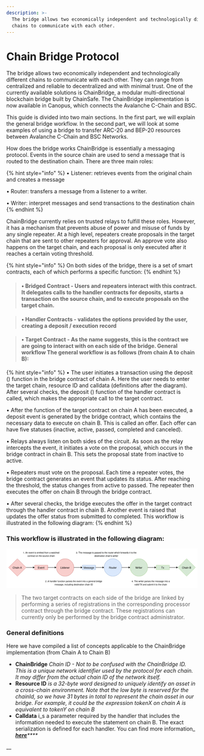 ```yaml
---
description: >-
  The bridge allows two economically independent and technologically different
  chains to communicate with each other.
---
```


# Chain Bridge Protocol

The bridge allows two economically independent and technologically different chains to communicate with each other. They can range from centralized and reliable to decentralized and with minimal trust. One of the currently available solutions is ChainBridge, a modular multi-directional blockchain bridge built by ChainSafe. The ChainBridge implementation is now available in Canopus, which connects the Avalanche C-Chain and BSC.

This guide is divided into two main sections. In the first part, we will explain the general bridge workflow. In the second part, we will look at some examples of using a bridge to transfer ARC-20 and BEP-20 resources between Avalanche C-Chain and BSC Networks.

How does the bridge works ChainBridge is essentially a messaging protocol. Events in the source chain are used to send a message that is routed to the destination chain. There are three main roles: 

{% hint style="info" %}
• Listener: retrieves events from the original chain and creates a message 

• Router: transfers a message from a listener to a writer. 

• Writer: interpret messages and send transactions to the destination chain 
{% endhint %}

ChainBridge currently relies on trusted relays to fulfill these roles. However, it has a mechanism that prevents abuse of power and misuse of funds by any single repeater. At a high level, repeaters create proposals in the target chain that are sent to other repeaters for approval. An approve vote also happens on the target chain, and each proposal is only executed after it reaches a certain voting threshold.

{% hint style="info" %}
On both sides of the bridge, there is a set of smart contracts, each of which performs a specific function:
{% endhint %}

> #### • **Bridged Contract - Users and repeaters interact with this contract. It delegates calls to the handler contracts for deposits, starts a transaction on the source chain, and to execute proposals on the target chain.**

> #### **• Handler Contracts - validates the options provided by the user, creating a deposit / execution** record

> #### **• Target Contract - As the name suggests, this is the contract we are going to interact with on each side of the bridge. General workflow The general workflow is as follows \(from chain A to chain B\):**

{% hint style="info" %}
• The user initiates a transaction using the deposit \(\) function in the bridge contract of chain A. Here the user needs to enter the target chain, resource ID and calldata \(definitions after the diagram\). After several checks, the deposit \(\) function of the handler contract is called, which makes the appropriate call to the target contract. 

• After the function of the target contract on chain A has been executed, a deposit event is generated by the bridge contract, which contains the necessary data to execute on chain B. This is called an offer. Each offer can have five statuses \(inactive, active, passed, completed and canceled\). 

• Relays always listen on both sides of the circuit. As soon as the relay intercepts the event, it initiates a vote on the proposal, which occurs in the bridge contract in chain B. This sets the proposal state from inactive to active. 

• Repeaters must vote on the proposal. Each time a repeater votes, the bridge contract generates an event that updates its status. After reaching the threshold, the status changes from active to passed. The repeater then executes the offer on chain B through the bridge contract. 

• After several checks, the bridge executes the offer in the target contract through the handler contract in chain B. Another event is raised that updates the offer status from submitted to completed. This workflow is illustrated in the following diagram:
{% endhint %}

### This workflow is illustrated in the following diagram:

![](../.gitbook/assets/image.png)

> The two target contracts on each side of the bridge are linked by performing a series of registrations in the corresponding processor contract through the bridge contract. These registrations can currently only be performed by the bridge contract administrator.

### General definitions

Here we have compiled a list of concepts applicable to the ChainBridge implementation \(from Chain A to Chain B\)

* **ChainBridge** _Chain ID - Not to be confused with the ChainBridge ID. This is a unique network identifier used by the protocol for each chain. It may differ from the actual chain ID of the network itself._ 
* **Resource ID** _is a 32-byte word designed to uniquely identify an asset in a cross-chain environment. Note that the low byte is reserved for the chainId, so we have 31 bytes in total to represent the chain asset in our bridge. For example, it could be the expression tokenX on chain A is equivalent to tokenY on chain B_ 
* **Calldata** i_s a parameter required by the handler that includes the information needed to execute the statement on chain B. The exact serialization is defined for each handler. You can find more information_ [_**here**_](https://chainbridge.chainsafe.io/chains/ethereum/#erc20-erc721-handlers)_\*\*\*\*_

\_\_

